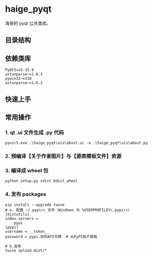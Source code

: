 # haige_pyqt

海哥的 pyqt 公共类库。

## 目录结构

## 依赖类库
``` text
PyQt5==5.15.9
astunparse~=1.6.3
pywin32~=310
astunparse~=1.6.3
```

## 快速上手


## 常用操作

### 1. qt .ui 文件生成 .py 代码

```shell
pyuic5.exe .\haige_pyqt\uis\about.ui -o .\haige_pyqt\uis\about.py
```

### 2. 预编译【关于作者图片】与【源表模板文件】资源


### 3. 编译成 wheel 包
```shell
python setup.py sdist bdist_wheel
```

### 4. 发布 packages
```shell
pip install --upgrade twine
# a. 配置 ~/.pypirc 文件（Windows 为 %USERPROFILE%\.pypirc）
[distutils]
index-servers =
    pypi
[pypi]
username = __token__
password = pypi-你的API令牌  # 从PyPI账户获取

# b.发布
twine upload dist/*
```
